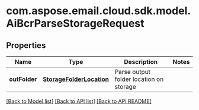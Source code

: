 
# com.aspose.email.cloud.sdk.model.AiBcrParseStorageRequest

## Properties
Name | Type | Description | Notes
------------ | ------------- | ------------- | -------------
**outFolder** | [**StorageFolderLocation**](StorageFolderLocation.md) | Parse output folder location on storage              | 


[[Back to Model list]](README.md#documentation-for-models) [[Back to API list]](README.md#documentation-for-api-endpoints) [[Back to API README]](README.md)

